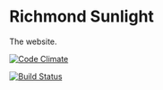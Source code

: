 # Richmond Sunlight

The website.

[![Code Climate](https://codeclimate.com/github/openva/rs-machine/badges/gpa.svg)](https://codeclimate.com/github/openva/rs-machine)

[![Build Status](https://travis-ci.org/openva/rs-machine.svg?branch=master)](https://travis-ci.org/openva/rs-machine)
